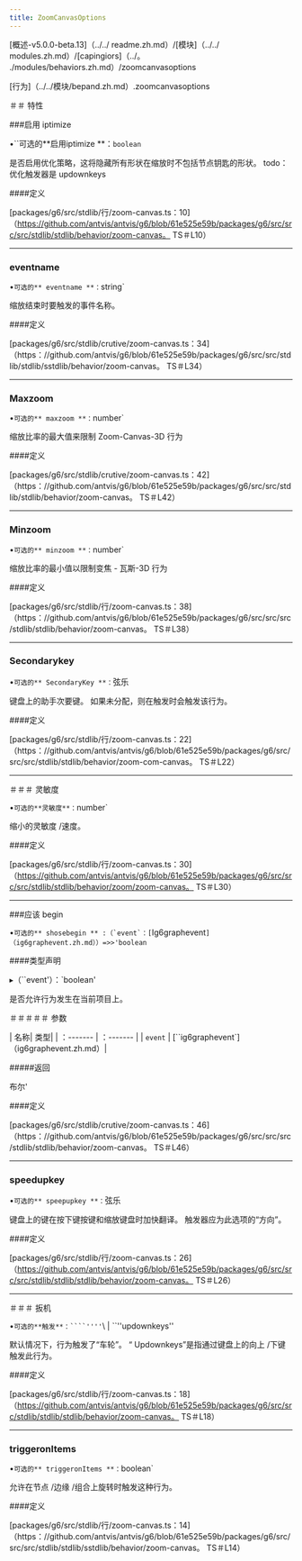 ```yaml
---
title: ZoomCanvasOptions
---
```


[概述-v5.0.0-beta.13]（../../ readme.zh.md）/[模块]（../../ modules.zh.md）/[capingiors]（../。 ./modules/behaviors.zh.md）/zoomcanvasoptions

[行为]（../../模块/bepand.zh.md）.zoomcanvasoptions

＃＃ 特性

###启用 iptimize

•``可选的**启用iptimize **：`boolean`

是否启用优化策略，这将隐藏所有形状在缩放时不包括节点钥匙的形状。
todo：优化触发器是 updownkeys

####定义

[packages/g6/src/stdlib/行/zoom-canvas.ts：10]（https://github.com/antvis/antvis/g6/blob/61e525e59b/packages/g6/src/src/src/stdlib/stdlib/behavior/zoom-canvas。 TS＃L10）

---

### eventname

•`可选的** eventname **：`string`

缩放结束时要触发的事件名称。

####定义

[packages/g6/src/stdlib/crutive/zoom-canvas.ts：34]（https：//github.com/antvis/g6/blob/61e525e59b/packages/g6/src/src/stdlib/stdlib/sstdlib/behavior/zoom-canvas。 TS＃L34）

---

### Maxzoom

•`可选的** maxzoom **：`number`

缩放比率的最大值来限制 Zoom-Canvas-3D 行为

####定义

[packages/g6/src/stdlib/crutive/zoom-canvas.ts：42]（https：//github.com/antvis/g6/blob/61e525e59b/packages/g6/src/src/stdlib/stdlib/behavior/zoom-canvas。 TS＃L42）

---

### Minzoom

•`可选的** minzoom **：`number`

缩放比率的最小值以限制变焦 - 瓦斯-3D 行为

####定义

[packages/g6/src/stdlib/行/zoom-canvas.ts：38]（https：//github.com/antvis/g6/blob/61e525e59b/packages/g6/src/src/src/stdlib/stdlib/behavior/zoom-canvas。 TS＃L38）

---

### Secondarykey

•`可选的** SecondaryKey **：`弦乐

键盘上的助手次要键。 如果未分配，则在触发时会触发该行为。

####定义

[packages/g6/src/stdlib/行/zoom-canvas.ts：22]（https：//github.com/antvis/antvis/g6/blob/61e525e59b/packages/g6/src/src/src/stdlib/stdlib/behavior/zoom-com-canvas。 TS＃L22）

---

＃＃＃ 灵敏度

•`可选的**灵敏度**：`number`

缩小的灵敏度 /速度。

####定义

[packages/g6/src/stdlib/行/zoom-canvas.ts：30]（https://github.com/antvis/antvis/g6/blob/61e525e59b/packages/g6/src/src/src/stdlib/stdlib/behavior/zoom/zoom-canvas。 TS＃L30）

---

###应该 begin

•`` 可选的** shosebegin ** :（`event`：[ ``Ig6graphevent`]（ig6graphevent.zh.md））=>>'boolean`

####类型声明

▸（``event'）：`boolean'

是否允许行为发生在当前项目上。

＃＃＃＃＃ 参数

| 名称| 类型|
| ：------- | ：------- |
| `event` | [``ig6graphevent`]（ig6graphevent.zh.md）|

#####返回

布尔'

####定义

[packages/g6/src/stdlib/crutive/zoom-canvas.ts：46]（https：//github.com/antvis/g6/blob/61e525e59b/packages/g6/src/src/src/stdlib/stdlib/behavior/zoom-canvas。 TS＃L46）

---

### speedupkey

•`可选的** speepupkey **：`弦乐

键盘上的键在按下键按键和缩放键盘时加快翻译。 触发器应为此选项的“方向”。

####定义

[packages/g6/src/stdlib/行/zoom-canvas.ts：26]（https://github.com/antvis/antvis/g6/blob/61e525e59b/packages/g6/src/src/src/stdlib/stdlib/stdlib/behavior/zoom-canvas。 TS＃L26）

---

＃＃＃ 扳机

•` 可选的**触发**：````'''' `\ | ``''updownkeys''

默认情况下，行为触发了“车轮”。 “ Updownkeys”是指通过键盘上的向上 /下键触发此行为。

####定义

[packages/g6/src/stdlib/行/zoom-canvas.ts：18]（https://github.com/antvis/antvis/g6/blob/61e525e59b/packages/g6/src/src/stdlib/stdlib/stdlib/behavior/zoom-canvas。 TS＃L18）

---

### triggeronItems

•`可选的** triggeronItems **：`boolean`

允许在节点 /边缘 /组合上旋转时触发这种行为。

####定义

[packages/g6/src/stdlib/行/zoom-canvas.ts：14]（https：//github.com/antvis/antvis/g6/blob/61e525e59b/packages/g6/src/src/src/stdlib/stdlib/sstdlib/behavior/zoom-canvas。 TS＃L14）
